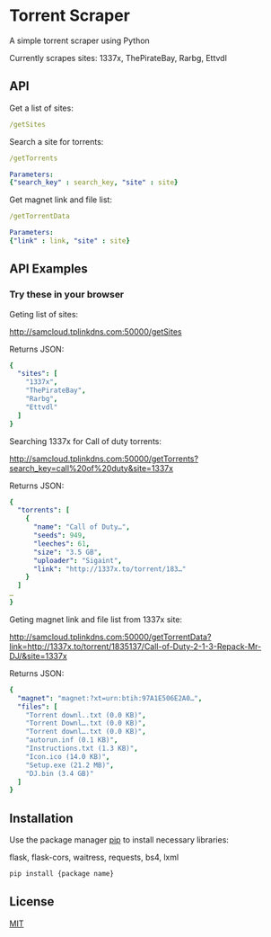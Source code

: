 # Torrent Scraper

A simple torrent scraper using Python

Currently scrapes sites: 1337x, ThePirateBay, Rarbg, Ettvdl

## API

Get a list of sites:
```yaml
/getSites
```

Search a site for torrents:
```yaml
/getTorrents

Parameters:
{"search_key" : search_key, "site" : site}
```

Get magnet link and file list:
```yaml
/getTorrentData

Parameters:
{"link" : link, "site" : site}
```

## API Examples
### Try these in your browser

Geting list of sites:

http://samcloud.tplinkdns.com:50000/getSites

Returns JSON:
```yaml
{
  "sites": [
    "1337x",
    "ThePirateBay",
    "Rarbg",
    "Ettvdl"
  ]
}
```

Searching 1337x for Call of duty torrents:

http://samcloud.tplinkdns.com:50000/getTorrents?search_key=call%20of%20duty&site=1337x

Returns JSON:
```yaml
{
  "torrents": [
    {
      "name": "Call of Duty…",
      "seeds": 949,
      "leeches": 61,
      "size": "3.5 GB",
      "uploader": "Sigaint",
      "link": "http://1337x.to/torrent/183…"
    }
  ]
…
}
```

Geting magnet link and file list from 1337x site:

http://samcloud.tplinkdns.com:50000/getTorrentData?link=http://1337x.to/torrent/1835137/Call-of-Duty-2-1-3-Repack-Mr-DJ/&site=1337x

Returns JSON:
```yaml
{
  "magnet": "magnet:?xt=urn:btih:97A1E506E2A0…",
  "files": [
    "Torrent downl..txt (0.0 KB)",
    "Torrent Downl….txt (0.0 KB)",
    "Torrent downl….txt (0.0 KB)",
    "autorun.inf (0.1 KB)",
    "Instructions.txt (1.3 KB)",
    "Icon.ico (14.0 KB)",
    "Setup.exe (21.2 MB)",
    "DJ.bin (3.4 GB)"
  ]
}

```

## Installation

Use the package manager [pip](https://pip.pypa.io/en/stable/) to install necessary libraries:

flask, flask-cors, waitress, requests, bs4, lxml

```bash
pip install {package name}
```


## License
[MIT](https://choosealicense.com/licenses/mit/)
